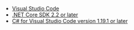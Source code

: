 * [Visual Studio Code](https://code.visualstudio.com/download)
* [.NET Core SDK 2.2 or later](https://www.microsoft.com/net/download/all)
* [C# for Visual Studio Code version 1.19.1 or later](https://marketplace.visualstudio.com/items?itemName=ms-vscode.csharp)